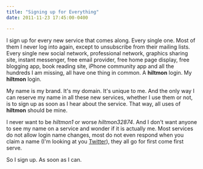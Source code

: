 ```yaml
---
title: "Signing up for Everything"
date: 2011-11-23 17:45:00-0400

---
```


I sign up for every new service that comes along. Every single one.  Most of them I never log into again, except to unsubscribe from their mailing lists.  Every single new social network, professional network, graphics sharing site, instant messenger, free email provider, free home page display, free blogging app, book reading site, iPhone community app and all the hundreds I am missing, all have one thing in common.  A **hiltmon** login.  My **hiltmon** login.

My name is my brand.  It's my domain.  It's unique to me. And the only way I can reserve my name in all these new services, whether I use them or not, is to sign up as soon as I hear about the service.  That way, all uses of **hiltmon** should be mine.

I never want to be *hiltmon1* or worse *hiltmon32874*.  And I don't want anyone to see my name on a service and wonder if it is actually me.  Most services do not allow login name changes, most do not even respond when you claim a name (I'm looking at you [Twitter](http://www.twitter.com)), they all go for first come first serve.

So I sign up. As soon as I can.
